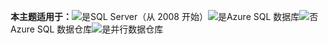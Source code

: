<Token>**本主题适用于：**![是](media/yes.png)SQL Server（从 2008 开始）![是](media/yes.png)Azure SQL 数据库![否](media/no.png)Azure SQL 数据仓库![是](media/yes.png)并行数据仓库</Token>

